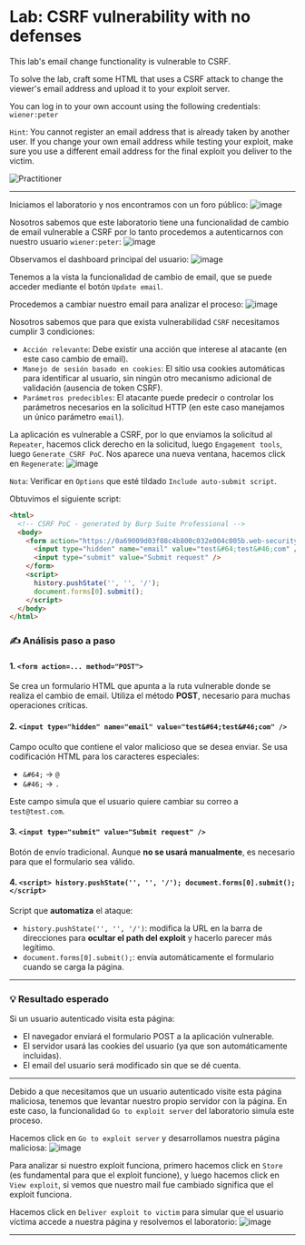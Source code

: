 # Lab: CSRF vulnerability with no defenses

This lab's email change functionality is vulnerable to CSRF.

To solve the lab, craft some HTML that uses a CSRF attack to change the viewer's email address and upload it to your exploit server.

You can log in to your own account using the following credentials: `wiener:peter`

`Hint`: You cannot register an email address that is already taken by another user. If you change your own email address while testing your exploit, make sure you use a different email address for the final exploit you deliver to the victim.

![Practitioner](https://img.shields.io/badge/level-Apprentice-green) 

---

Iniciamos el laboratorio y nos encontramos con un foro público:
![image](https://github.com/user-attachments/assets/e24589e2-f7ab-40e7-9907-a8652fafccb6)

Nosotros sabemos que este laboratorio tiene una funcionalidad de cambio de email vulnerable a CSRF por lo tanto procedemos a autenticarnos con nuestro usuario `wiener:peter`:
![image](https://github.com/user-attachments/assets/c2a76d52-4b73-437a-8174-8ce90058d0e1)

Observamos el dashboard principal del usuario:
![image](https://github.com/user-attachments/assets/b928d13a-12ea-43b7-8bcb-6fbe4d8759e9)

Tenemos a la vista la funcionalidad de cambio de email, que se puede acceder mediante el botón `Update email`.

Procedemos a cambiar nuestro email para analizar el proceso:
![image](https://github.com/user-attachments/assets/ee3909bb-9fe2-46ea-b720-136de2531196)

Nosotros sabemos que para que exista vulnerabilidad `CSRF` necesitamos cumplir 3 condiciones:
- `Acción relevante`: Debe existir una acción que interese al atacante (en este caso cambio de email).
- `Manejo de sesión basado en cookies`: El sitio usa cookies automáticas para identificar al usuario, sin ningún otro mecanismo adicional de validación (ausencia de token CSRF).
- `Parámetros predecibles`: El atacante puede predecir o controlar los parámetros necesarios en la solicitud HTTP (en este caso manejamos un único parámetro `email`).

La aplicación es vulnerable a CSRF, por lo que enviamos la solicitud al `Repeater`, hacemos click derecho en la solicitud, luego `Engagement tools`, luego `Generate CSRF PoC`.
Nos aparece una nueva ventana, hacemos click en `Regenerate`:
![image](https://github.com/user-attachments/assets/57f0d957-62ab-4678-ae2c-6ccce0280f40)


`Nota`: Verificar en `Options` que esté tildado `Include auto-submit script`.

Obtuvimos el siguiente script:
```html
<html>
  <!-- CSRF PoC - generated by Burp Suite Professional -->
  <body>
    <form action="https://0a69009d03f08c4b800c032e004c005b.web-security-academy.net/my-account/change-email" method="POST">
      <input type="hidden" name="email" value="test&#64;test&#46;com" />
      <input type="submit" value="Submit request" />
    </form>
    <script>
      history.pushState('', '', '/');
      document.forms[0].submit();
    </script>
  </body>
</html>
```

### ✍️ Análisis paso a paso

#### 1. `<form action=... method="POST">`

Se crea un formulario HTML que apunta a la ruta vulnerable donde se realiza el cambio de email. Utiliza el método **POST**, necesario para muchas operaciones críticas.

#### 2. `<input type="hidden" name="email" value="test&#64;test&#46;com" />`

Campo oculto que contiene el valor malicioso que se desea enviar. Se usa codificación HTML para los caracteres especiales:

* `&#64;` → `@`
* `&#46;` → `.`

Este campo simula que el usuario quiere cambiar su correo a `test@test.com`.

#### 3. `<input type="submit" value="Submit request" />`

Botón de envío tradicional. Aunque **no se usará manualmente**, es necesario para que el formulario sea válido.

#### 4. `<script> history.pushState('', '', '/'); document.forms[0].submit(); </script>`

Script que **automatiza** el ataque:

* `history.pushState('', '', '/')`: modifica la URL en la barra de direcciones para **ocultar el path del exploit** y hacerlo parecer más legítimo.
* `document.forms[0].submit();`: envía automáticamente el formulario cuando se carga la página.

---

### 💡 Resultado esperado

Si un usuario autenticado visita esta página:

* El navegador enviará el formulario POST a la aplicación vulnerable.
* El servidor usará las cookies del usuario (ya que son automáticamente incluidas).
* El email del usuario será modificado sin que se dé cuenta.

---

Debido a que necesitamos que un usuario autenticado visite esta página maliciosa, tenemos que levantar nuestro propio servidor con la página. En este caso, la funcionalidad `Go to exploit server` del laboratorio simula este proceso.

Hacemos click en `Go to exploit server` y desarrollamos nuestra página maliciosa:
![image](https://github.com/user-attachments/assets/50940454-6d22-456b-aebe-68861dbfee4a)

Para analizar si nuestro exploit funciona, primero hacemos click en `Store` (es fundamental para que el exploit funcione), y luego hacemos click en `View exploit`, si vemos que nuestro mail fue cambiado significa que el exploit funciona.

Hacemos click en `Deliver exploit to victim` para simular que el usuario víctima accede a nuestra página y resolvemos el laboratorio:
![image](https://github.com/user-attachments/assets/90e4901b-a6ef-4e25-8fe0-4e2ec326db0c)

---

